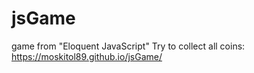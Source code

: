 # jsGame
game from "Eloquent JavaScript"
Try to collect all coins: https://moskitol89.github.io/jsGame/ 
